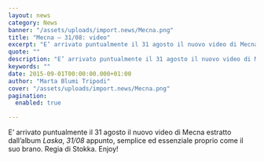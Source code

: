 ```yaml
---
layout: news
category: News
banner: "/assets/uploads/import.news/Mecna.png"
title: "Mecna – 31/08: video"
excerpt: "E’ arrivato puntualmente il 31 agosto il nuovo video di Mecna estratto dall’album Laska, 31/08 appunto, semplice ed essenziale proprio come il suo brano. Regia di Stokka. Enjoy!"
quote: ""
description: "E’ arrivato puntualmente il 31 agosto il nuovo video di Mecna estratto dall’album Laska, 31/08 appunto, semplice ed essenziale proprio come il suo brano. Regia di Stokka. Enjoy!"
keywords: ""
date: 2015-09-01T00:00:00.000+01:00
author: "Marta Blumi Tripodi"
cover: "/assets/uploads/import.news/Mecna.png"
pagination:
  enabled: true

---
```


E’ arrivato puntualmente il 31 agosto il nuovo video di Mecna estratto dall’album _Laska_, _31/08_ appunto, semplice ed essenziale proprio come il suo brano. Regia di Stokka. Enjoy!